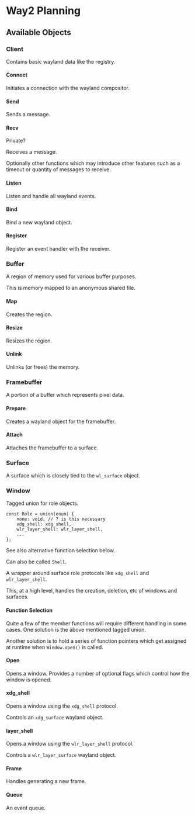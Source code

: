 # Way2 Planning

## Available Objects

### Client

Contains basic wayland data like the registry.

#### Connect

Initiates a connection with the wayland compositor.

#### Send

Sends a message.

#### Recv

Private?

Receives a message.

Optionally other functions which may introduce other features such as a timeout
or quantity of messages to receive.

#### Listen

Listen and handle all wayland events.

#### Bind

Bind a new wayland object.

#### Register

Register an event handler with the receiver.

### Buffer

A region of memory used for various buffer purposes.

This is memory mapped to an anonymous shared file.

#### Map

Creates the region.

#### Resize

Resizes the region.

#### Unlink

Unlinks (or frees) the memory.

### Framebuffer

A portion of a buffer which represents pixel data.

#### Prepare

Creates a wayland object for the framebuffer.

#### Attach

Attaches the framebuffer to a surface.

### Surface

A surface which is closely tied to the `wl_surface` object.

### Window

Tagged union for role objects.

```zig
const Role = union(enum) {
    none: void, // ? is this necessary
    xdg_shell: xdg_shell,
    wlr_layer_shell: wlr_layer_shell,
    ...
};
```

See also alternative function selection below.

Can also be called `Shell`.

A wrapper around surface role protocols like `xdg_shell` and `wlr_layer_shell`.

This, at a high level, handles the creation, deletion, etc of windows and
surfaces.

#### Function Selection

Quite a few of the member functions will require different handling in some
cases. One solution is the above mentioned tagged union.

Another solution is to hold a series of function pointers which get assigned at
runtime when `Window.open()` is called.

#### Open

Opens a window. Provides a number of optional flags which control how the
window is opened.

#### xdg_shell

Opens a window using the `xdg_shell` protocol.

Controls an `xdg_surface` wayland object.

#### layer_shell

Opens a window using the `wlr_layer_shell` protocol.

Controls a `wlr_layer_surface` wayland object.

#### Frame

Handles generating a new frame.

#### Queue

An event queue.
